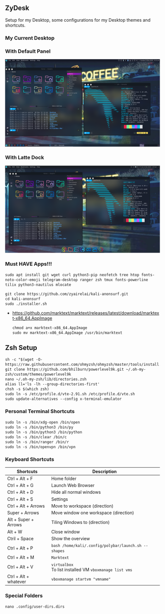 ## ZyDesk

Setup for my Desktop, some configurations for my Desktop themes and shortcuts.  

### My Current Desktop

### With Default Panel

<p align="center">
  <img src="wallpaper/my-panel.png">
</p>

### With Latte Dock

<p align="center">
  <img src="wallpaper/my-latte.png">
</p>

### Must HAVE Apps!!!

```
sudo apt install git wget curl python3-pip neofetch tree htop fonts-noto-color-emoji telegram-desktop ranger zsh tmux fonts-powerline tilix python3-nautilus mlocate
```

```
git clone https://github.com/zyairelai/kali-anonsurf.git
cd kali-anonsurf
sudo ./installer.sh
```

- https://github.com/marktext/marktext/releases/latest/download/marktext-x86_64.AppImage
  
  ```
  chmod a+x marktext-x86_64.AppImage
  sudo mv marktext-x86_64.AppImage /usr/bin/marktext
  ```

## Zsh Setup

```
sh -c "$(wget -O- https://raw.githubusercontent.com/ohmyzsh/ohmyzsh/master/tools/install.sh)"
git clone https://github.com/bhilburn/powerlevel9k.git ~/.oh-my-zsh/custom/themes/powerlevel9k
nano ~/.oh-my-zsh/lib/directories.zsh
alias ll='ls -lh --group-directories-first'
chsh -s $(which zsh)
sudo ln -s /etc/profile.d/vte-2.91.sh /etc/profile.d/vte.sh
sudo update-alternatives --config x-terminal-emulator
```

### Personal Terminal Shortcuts

```
sudo ln -s /bin/xdg-open /bin/open
sudo ln -s /bin/python3 /bin/py
sudo ln -s /bin/python3 /bin/python
sudo ln -s /bin/clear /bin/c
sudo ln -s /bin/ranger /bin/r
sudo ln -s /bin/openvpn /bin/vpn
```

### Keyboard Shortcuts

| Shortcuts             | Description                                                  |
| --------------------- | ------------------------------------------------------------ |
| Ctrl + Alt + F        | Home folder                                                  |
| Ctrl + Alt + G        | Launch Web Browser                                           |
| Ctrl + Alt + D        | Hide all normal windows                                      |
| Ctrl + Alt + S        | Settings                                                     |
| Ctrl + Alt + Arrows   | Move to workspace (direction)                                |
| Super + Arrows        | Move window one workspace (direction)                        |
| Alt + Super + Arrows  | Tiling Windows to (direction)                                |
| Alt + W               | Close window                                                 |
| Ctril + Space         | Show the overview                                            |
| Ctrl + Alt + P        | `bash /home/kali/.config/polybar/launch.sh --shapes`         |
| Ctrl + Alt + M        | `Marktext`                                                   |
| Ctrl + Alt + V        | `virtualbox` <br> To list installed VM `vboxmanage list vms` |
| Ctrl + Alt + whatever | `vboxmanage startvm "vmname"`                                |

### Special Folders

```
nano .config/user-dirs.dirs
```
